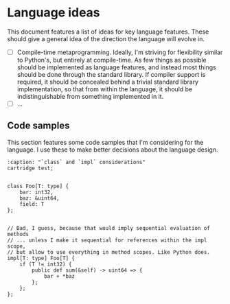 Language ideas
==============

This document features a list of ideas for key language features. These should
give a general idea of the direction the language will evolve in.

 - [ ] Compile-time metaprogramming. Ideally, I'm striving for flexibility
    similar to Python's, but entirely at compile-time. As few things as possible
    should be implemented as language features, and instead most things should be
    done through the standard library. If compiler support is required, it should
    be concealed behind a trivial standard library implementation, so that from
    within the language, it should be indistinguishable from something
    implemented in it.
 - [ ] ...

## Code samples
This section features some code samples that I'm considering for the language.
I use these to make better decisions about the language design.

```{code-block} bondrewd
:caption: "`class` and `impl` considerations"
cartridge test;


class Foo[T: type] {
    bar: int32,
    baz: &uint64,
    field: T
};


// Bad, I guess, because that would imply sequential evaluation of methods
// ... unless I make it sequential for references within the impl scope,
// but allow to use everything in method scopes. Like Python does.
impl[T: type] Foo[T] {
    if (T != int32) {
        public def sum(&self) -> uint64 => {
            bar + *baz
        };
    };
};
```
